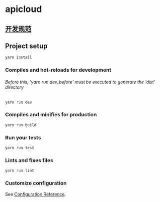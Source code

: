 # apicloud
## [开发规范](https://docs.apicloud.com/Dev-Guide/APICloudAPP-Development-Specification)
## Project setup
```
yarn install
```

### Compiles and hot-reloads for development
###### Before this, 'yarn run dev_before' must be executed to generate the 'dist' directory
```
yarn run dev
```

### Compiles and minifies for production
```
yarn run build
```

### Run your tests
```
yarn run test
```

### Lints and fixes files
```
yarn run lint
```

### Customize configuration
See [Configuration Reference](https://cli.vuejs.org/config/).
